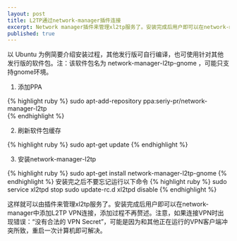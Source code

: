 ```yaml
---
layout: post
title: L2TP通过network-manager插件连接 
excerpt: Network manager插件来管理xl2tp服务了。安装完成后用户即可以在network-manager中添加L2TP VPN连接。
published: true
---
```


以 Ubuntu 为例简要介绍安装过程，其他发行版可自行编译，也可使用针对其他发行版的软件包。注：该软件包名为 network-manager-l2tp-gnome ，可能只支持gnome环境。

1. 添加PPA

{% highlight ruby %}
sudo apt-add-repository ppa:seriy-pr/network-manager-l2tp  
{% endhighlight %}

2. 刷新软件包缓存

{% highlight ruby %}
sudo apt-get update
{% endhighlight %}

3. 安装network-manager-l2tp

{% highlight ruby %}
sudo apt-get install network-manager-l2tp-gnome
{% endhighlight %}
安装完之后不要忘记运行以下命令
{% highlight ruby %}
sudo service xl2tpd stop
sudo update-rc.d xl2tpd disable
{% endhighlight %}

这样就可以由插件来管理xl2tp服务了。安装完成后用户即可以在network-manager中添加L2TP VPN连接，添加过程不再赘述。注意，如果连接VPN时出现错误：“没有合法的 VPN Secret”，可能是因为和其他正在运行的VPN客户端冲突所致，重启一次计算机即可解决。 

